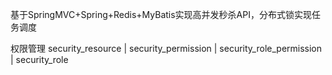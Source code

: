 基于SpringMVC+Spring+Redis+MyBatis实现高并发秒杀API，分布式锁实现任务调度

权限管理
security_resource
|
security_permission
|
security_role_permission
|
security_role


